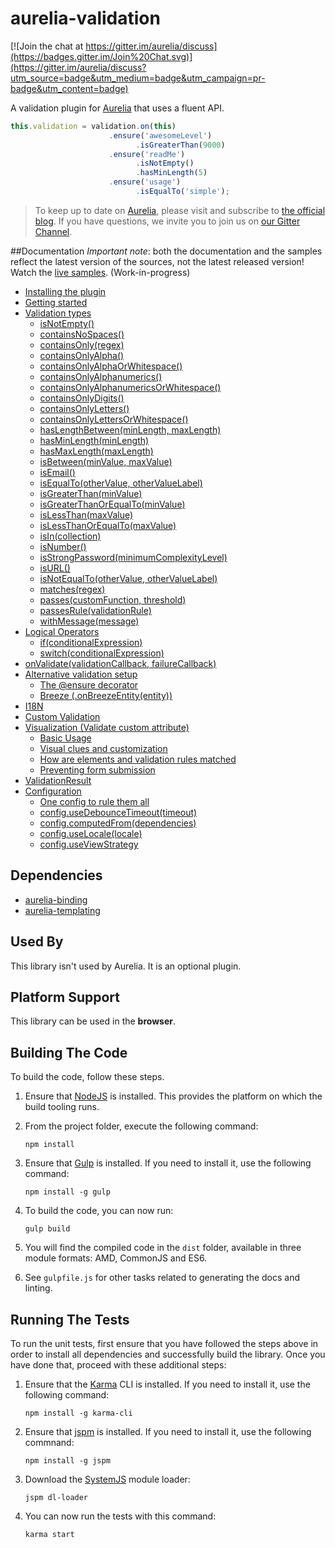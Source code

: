 # aurelia-validation

[![Join the chat at https://gitter.im/aurelia/discuss](https://badges.gitter.im/Join%20Chat.svg)](https://gitter.im/aurelia/discuss?utm_source=badge&utm_medium=badge&utm_campaign=pr-badge&utm_content=badge)

A validation plugin for [Aurelia](http://aurelia.io) that uses a fluent API.

``` javascript
this.validation = validation.on(this)
                      .ensure('awesomeLevel')
                            .isGreaterThan(9000)
                      .ensure('readMe')
                            .isNotEmpty()
                            .hasMinLength(5)
                      .ensure('usage')
                            .isEqualTo('simple');
```

> To keep up to date on [Aurelia](http://www.aurelia.io/), please visit and subscribe to [the official blog](http://blog.durandal.io/). If you have questions, we invite you to join us on [our Gitter Channel](https://gitter.im/aurelia/discuss).

##Documentation
*Important note*: both the documentation and the samples reflect the latest version of the sources, not the latest released version!
Watch the [live samples](http://aurelia.io/validation/). (Work-in-progress)

- [Installing the plugin](https://github.com/aurelia/validation/blob/master/doc/Intro.md#installation)
- [Getting started](https://github.com/aurelia/validation/blob/master/doc/Intro.md#getting-started)
- [Validation types](https://github.com/aurelia/validation/blob/master/doc/Intro.md#validation-types)
  - [isNotEmpty()](https://github.com/aurelia/validation/blob/master/doc/Intro.md#notempty)
  - [containsNoSpaces()](https://github.com/aurelia/validation/blob/master/doc/Intro.md#containsnospaces)
  - [containsOnly(regex)](https://github.com/aurelia/validation/blob/master/doc/Intro.md#containsonlyregex)
  - [containsOnlyAlpha()](https://github.com/aurelia/validation/blob/master/doc/Intro.md#containsonlyalpha)
  - [containsOnlyAlphaOrWhitespace()](https://github.com/aurelia/validation/blob/master/doc/Intro.md#containsonlyalphaorwhitespace)
  - [containsOnlyAlphanumerics()](https://github.com/aurelia/validation/blob/master/doc/Intro.md#containsonlyalphanumerics)
  - [containsOnlyAlphanumericsOrWhitespace()](https://github.com/aurelia/validation/blob/master/doc/Intro.md#containsonlyalphanumericsorwhitespace)
  - [containsOnlyDigits()](https://github.com/aurelia/validation/blob/master/doc/Intro.md#containsonlydigits)
  - [containsOnlyLetters()](https://github.com/aurelia/validation/blob/master/doc/Intro.md#containsonlyletters)
  - [containsOnlyLettersOrWhitespace()](https://github.com/aurelia/validation/blob/master/doc/Intro.md#containsonlylettersorwhitespace)
  - [hasLengthBetween(minLength, maxLength)](https://github.com/aurelia/validation/blob/master/doc/Intro.md#haslengthbetweenminimumvalue-maximumvalue)
  - [hasMinLength(minLength)](https://github.com/aurelia/validation/blob/master/doc/Intro.md#hasminlengthminimumlength)
  - [hasMaxLength(maxLength)](https://github.com/aurelia/validation/blob/master/doc/Intro.md#hasmaxlengthmaximumlength)
  - [isBetween(minValue, maxValue)](https://github.com/aurelia/validation/blob/master/doc/Intro.md#isbetweenminvalue-maxvalue)
  - [isEmail()](https://github.com/aurelia/validation/blob/master/doc/Intro.md#isemail)
  - [isEqualTo(otherValue, otherValueLabel)](https://github.com/aurelia/validation/blob/master/doc/Intro.md#isequaltoothervalue-othervaluelabel)
  - [isGreaterThan(minValue)](https://github.com/aurelia/validation/blob/master/doc/Intro.md#isgreaterthanminvalue)
  - [isGreaterThanOrEqualTo(minValue)](https://github.com/aurelia/validation/blob/master/doc/Intro.md#isgreaterthanorequaltominvalue)
  - [isLessThan(maxValue)](https://github.com/aurelia/validation/blob/master/doc/Intro.md#islessthanmaxvalue)
  - [isLessThanOrEqualTo(maxValue)](https://github.com/aurelia/validation/blob/master/doc/Intro.md#islessthanorequaltomaxvalue)
  - [isIn(collection)](https://github.com/aurelia/validation/blob/master/doc/Intro.md#isincollection)
  - [isNumber()](https://github.com/aurelia/validation/blob/master/doc/Intro.md#isnumber)
  - [isStrongPassword(minimumComplexityLevel)](https://github.com/aurelia/validation/blob/master/doc/Intro.md#isstrongpasswordminimumcomplexitylevel)
  - [isURL()](https://github.com/aurelia/validation/blob/master/doc/Intro.md#isurl)
  - [isNotEqualTo(otherValue, otherValueLabel)](https://github.com/aurelia/validation/blob/master/doc/Intro.md#isnotequaltoothervalue-othervaluelabel)
  - [matches(regex)](https://github.com/aurelia/validation/blob/master/doc/Intro.md#matchesregex)
  - [passes(customFunction, threshold)](https://github.com/aurelia/validation/blob/master/doc/Intro.md#passescustomfunction-threshold)
  - [passesRule(validationRule)](https://github.com/aurelia/validation/blob/master/doc/Intro.md#passesrulevalidationrule)
  - [withMessage(message)](https://github.com/aurelia/validation/blob/master/doc/Intro.md#withmessagemessage)
- [Logical Operators](https://github.com/aurelia/validation/blob/master/doc/Intro.md#logical-operators)
  - [if(conditionalExpression)](https://github.com/aurelia/validation/blob/master/doc/Intro.md#ifconditionalexpression)
  - [switch(conditionalExpression)](https://github.com/aurelia/validation/blob/master/doc/Intro.md#switchconditionalexpression)
- [onValidate(validationCallback, failureCallback)](https://github.com/aurelia/validation/blob/master/doc/Intro.md#onvalidatevalidationcallback-failurecallback)
- [Alternative validation setup](https://github.com/aurelia/validation/blob/master/doc/Intro.md#alternative-validation-setup)
  - [The @ensure decorator](https://github.com/aurelia/validation/blob/master/doc/Intro.md#the-ensure-decorator)
  - [Breeze (.onBreezeEntity(entity))](https://github.com/aurelia/validation/blob/master/doc/Intro.md#breeze-onbreezeentityentity)
- [I18N](https://github.com/aurelia/validation/blob/master/doc/Intro.md#i18n)
- [Custom Validation](https://github.com/aurelia/validation/blob/master/doc/Intro.md#custom-validation)
- [Visualization (Validate custom attribute) ](https://github.com/aurelia/validation/blob/master/doc/Intro.md#visualization-validatecustomattribute)
  - [Basic Usage](https://github.com/aurelia/validation/blob/master/doc/Intro.md#basic-usage-2)
  - [Visual clues and customization](https://github.com/aurelia/validation/blob/master/doc/Intro.md#visual-clues-and-customization)
  - [How are elements and validation rules matched](https://github.com/aurelia/validation/blob/master/doc/Intro.md#how-are-elements-and-validation-rules-matched)
  - [Preventing form submission](https://github.com/aurelia/validation/blob/master/doc/Intro.md#preventing-form-submission)
- [ValidationResult](https://github.com/aurelia/validation/blob/master/doc/Intro.md#validationresult)
- [Configuration](https://github.com/aurelia/validation/blob/master/doc/Intro.md#configuration)
  - [One config to rule them all](https://github.com/aurelia/validation/blob/master/doc/Intro.md#one-config-to-rule-them-all)
  - [config.useDebounceTimeout(timeout)](https://github.com/aurelia/validation/blob/master/doc/Intro.md#configusedebouncetimeoutdebouncetimeout)
  - [config.computedFrom(dependencies)](https://github.com/aurelia/validation/blob/master/doc/Intro.md#configcomputedfromarrayofbindingpaths)
  - [config.useLocale(locale)](https://github.com/aurelia/validation/blob/master/doc/Intro.md#configuselocalelocaleidentifier)
  - [config.useViewStrategy](https://github.com/aurelia/validation/blob/master/doc/Intro.md#configuseviewstrategyviewstrategyinstance)

## Dependencies


* [aurelia-binding](https://github.com/aurelia/binding)
* [aurelia-templating](https://github.com/aurelia/templating)

## Used By

This library isn't used by Aurelia. It is an optional plugin.

## Platform Support

This library can be used in the **browser**.

## Building The Code

To build the code, follow these steps.

1. Ensure that [NodeJS](http://nodejs.org/) is installed. This provides the platform on which the build tooling runs.
2. From the project folder, execute the following command:

	```shell
	npm install
	```
3. Ensure that [Gulp](http://gulpjs.com/) is installed. If you need to install it, use the following command:

	```shell
	npm install -g gulp
	```
4. To build the code, you can now run:

	```shell
	gulp build
	```
5. You will find the compiled code in the `dist` folder, available in three module formats: AMD, CommonJS and ES6.

6. See `gulpfile.js` for other tasks related to generating the docs and linting.

## Running The Tests

To run the unit tests, first ensure that you have followed the steps above in order to install all dependencies and successfully build the library. Once you have done that, proceed with these additional steps:

1. Ensure that the [Karma](http://karma-runner.github.io/) CLI is installed. If you need to install it, use the following command:

	```shell
	npm install -g karma-cli
	```
2. Ensure that [jspm](http://jspm.io/) is installed. If you need to install it, use the following commnand:

	```shell
	npm install -g jspm
	```
3. Download the [SystemJS](https://github.com/systemjs/systemjs) module loader:

	```shell
	jspm dl-loader
	```

4. You can now run the tests with this command:

	```shell
	karma start
	```
